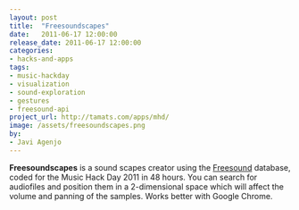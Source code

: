 ```yaml
---
layout: post
title:  "Freesoundscapes"
date:   2011-06-17 12:00:00
release_date: 2011-06-17 12:00:00
categories: 
- hacks-and-apps
tags:
- music-hackday 
- visualization 
- sound-exploration
- gestures
- freesound-api 
project_url: http://tamats.com/apps/mhd/
image: /assets/freesoundscapes.png
by: 
- Javi Agenjo
---
```


**Freesoundscapes** is a sound scapes creator using the [Freesound](http://www.freesound.org) database, coded for the Music Hack Day 2011 in 48 hours. You can search for audiofiles and position them in a 2-dimensional space which will affect the volume and panning of the samples. Works better with Google Chrome.

